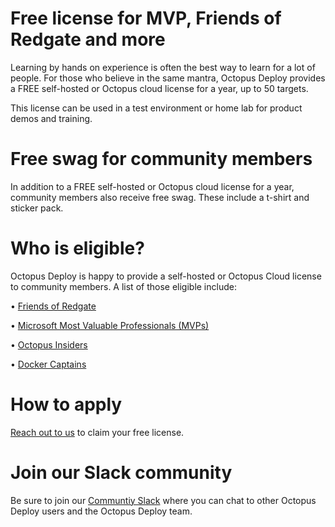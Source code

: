 
# Free license for MVP, Friends of Redgate and more
Learning by hands on experience is often the best way to learn for a lot of people.  For those who believe in the same mantra, Octopus Deploy provides a FREE self-hosted or Octopus cloud license for a year, up to 50 targets. 

This license can be used in a test environment or home lab for product demos and training. 

# Free swag for community members
In addition to a FREE self-hosted or Octopus cloud license for a year, community members also receive free swag. These include a t-shirt and sticker pack. 

# Who is eligible?
Octopus Deploy is happy to provide a self-hosted or Octopus Cloud license to community members. A list of those eligible include:

• [Friends of Redgate](https://www.red-gate.com/hub/community/friends-of-rg)

• [Microsoft Most Valuable Professionals (MVPs)](https://mvp.microsoft.com/)

• [Octopus Insiders](insiders.md)

• [Docker Captains](https://www.docker.com/community/captains/)

# How to apply

[Reach out to us](mailto:mvp@octopus.com) to claim your free license. 

# Join our Slack community

Be sure to join our [Communtiy Slack](https://octopus.com/slack) where you can chat to other Octopus Deploy users and the Octopus Deploy team. 
